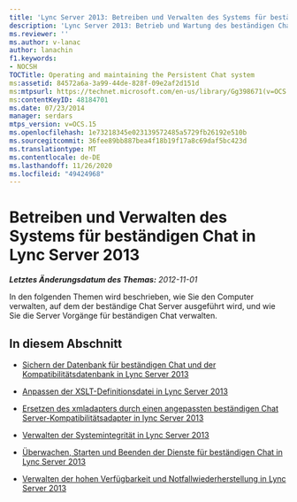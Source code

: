 ```yaml
---
title: 'Lync Server 2013: Betreiben und Verwalten des Systems für beständigen Chat'
description: 'Lync Server 2013: Betrieb und Wartung des beständigen Chat Systems'
ms.reviewer: ''
ms.author: v-lanac
author: lanachin
f1.keywords:
- NOCSH
TOCTitle: Operating and maintaining the Persistent Chat system
ms:assetid: 84572a6a-3a99-44de-828f-09e2af2d151d
ms:mtpsurl: https://technet.microsoft.com/en-us/library/Gg398671(v=OCS.15)
ms:contentKeyID: 48184701
ms.date: 07/23/2014
manager: serdars
mtps_version: v=OCS.15
ms.openlocfilehash: 1e73218345e023139572485a5729fb26192e510b
ms.sourcegitcommit: 36fee89bb887bea4f18b19f17a8c69daf5bc423d
ms.translationtype: MT
ms.contentlocale: de-DE
ms.lasthandoff: 11/26/2020
ms.locfileid: "49424968"
---
```

# <a name="operating-and-maintaining-the-persistent-chat-system-in-lync-server-2013"></a>Betreiben und Verwalten des Systems für beständigen Chat in Lync Server 2013

<div data-xmlns="http://www.w3.org/1999/xhtml">

<div class="topic" data-xmlns="http://www.w3.org/1999/xhtml" data-msxsl="urn:schemas-microsoft-com:xslt" data-cs="https://msdn.microsoft.com/">

<div data-asp="https://msdn2.microsoft.com/asp">



</div>

<div id="mainSection">

<div id="mainBody">

<span> </span>

_**Letztes Änderungsdatum des Themas:** 2012-11-01_

In den folgenden Themen wird beschrieben, wie Sie den Computer verwalten, auf dem der beständige Chat Server ausgeführt wird, und wie Sie die Server Vorgänge für beständigen Chat verwalten.

<div>

## <a name="in-this-section"></a>In diesem Abschnitt

  - [Sichern der Datenbank für beständigen Chat und der Kompatibilitätsdatenbank in Lync Server 2013](lync-server-2013-backing-up-the-persistent-chat-database-and-compliance-database.md)

  - [Anpassen der XSLT-Definitionsdatei in Lync Server 2013](lync-server-2013-customizing-the-xslt-definition-file.md)

  - [Ersetzen des xmladapters durch einen angepassten beständigen Chat Server-Kompatibilitätsadapter in lync Server 2013](lync-server-2013-replacing-the-xmladapter-with-a-customized-persistent-chat-server-compliance-adapter.md)

  - [Verwalten der Systemintegrität in Lync Server 2013](lync-server-2013-managing-system-health.md)

  - [Überwachen, Starten und Beenden der Dienste für beständigen Chat in Lync Server 2013](lync-server-2013-monitoring-starting-and-stopping-the-persistent-chat-services.md)

  - [Verwalten der hohen Verfügbarkeit und Notfallwiederherstellung in Lync Server 2013](lync-server-2013-managing-high-availability-and-disaster-recovery.md)

</div>

</div>

<span> </span>

</div>

</div>

</div>

